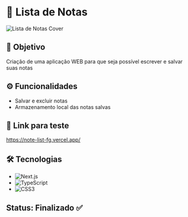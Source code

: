 # 📒 Lista de Notas

![Lista de Notas Cover](https://i.imgur.com/RdcSDO5.png)

## 🎯 Objetivo

Criação de uma aplicação WEB para que seja possível escrever e salvar suas notas

## ⚙️ Funcionalidades

- Salvar e excluir notas
- Armazenamento local das notas salvas

## 🔗 Link para teste

https://note-list-fg.vercel.app/

## 🛠 Tecnologias

- ![Next.js](https://img.shields.io/badge/Next-black?style=for-the-badge&logo=next.js&logoColor=white)
- ![TypeScript](https://img.shields.io/badge/TypeScript-007ACC?style=for-the-badge&logo=typescript&logoColor=white)
- ![CSS3](https://img.shields.io/badge/CSS3-1572B6?style=for-the-badge&logo=css3&logoColor=white)

## Status: Finalizado ✅
